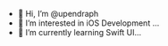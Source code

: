 - 👋 Hi, I’m @upendraph
- 👀 I’m interested in iOS Development ...
- 🌱 I’m currently learning Swift UI...

<!---
upendraph/upendraph is a ✨ special ✨ repository because its `README.md` (this file) appears on your GitHub profile.
You can click the Preview link to take a look at your changes.
--->
